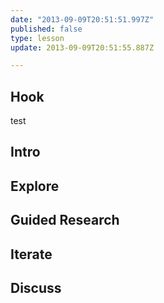 ```yaml
---
date: "2013-09-09T20:51:51.997Z"
published: false
type: lesson
update: 2013-09-09T20:51:55.887Z

---
```


## Hook
test<!-- -->
## Intro
<!-- -->
## Explore
<!-- -->
## Guided Research
<!-- -->
## Iterate
<!-- -->
## Discuss
